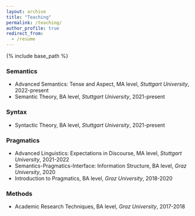 ```yaml
---
layout: archive
title: "Teaching"
permalink: /teaching/
author_profile: true
redirect_from:
  - /resume
---
```


{% include base_path %}

### Semantics
* Advanced Semantics: Tense and Aspect, MA level, *Stuttgart University*, 2022-present
* Semantic Theory, BA level, *Stuttgart University*, 2021-present 

### Syntax
* Syntactic Theory, BA level, *Stuttgart University*, 2021-present 

### Pragmatics
* Advanced Linguistics: Expectations in Discourse, MA level, *Stuttgart University*, 2021-2022 
* Semantics-Pragmatics-Interface: Information Structure, BA level, *Graz University*, 2020
* Introduction to Pragmatics, BA level, *Graz University*, 2018-2020

### Methods
* Academic Research Techniques, BA level, *Graz University*, 2017-2018
